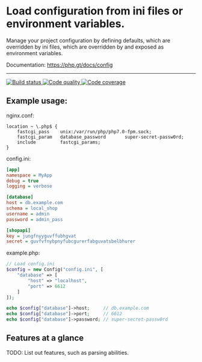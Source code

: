 # Load configuration from ini files or environment variables.

Manage your project configuration by defining defaults, which are overridden by ini files, which are overridden by and exposed as environment variables.

Documentation: https://php.gt/docs/config

***

<a href="https://circleci.com/gh/phpgt/config" target="_blank">
    <img src="https://img.shields.io/circleci/project/phpgt/config.svg?style=flat-square" alt="Build status" />
</a>
<a href="https://scrutinizer-ci.com/g/phpgt/config" target="_blank">
    <img src="https://img.shields.io/scrutinizer/g/phpgt/config.svg?style=flat-square" alt="Code quality" />
</a>
<a href="https://scrutinizer-ci.com/g/phpgt/config" target="_blank">
    <img src="https://img.shields.io/scrutinizer/coverage/g/phpgt/config.svg?style=flat-square" alt="Code coverage" />
</a>

## Example usage:

nginx.conf:

```
location ~ \.php$ {
	fastcgi_pass	unix:/var/run/php/php7.0-fpm.sock;
	fastcgi_param	database_password		super-secret-passw0rd;
	include			fastcgi_params;
}

```

config.ini:

```ini
[app]
namespace = MyApp
debug = true
logging = verbose

[database]
host = db.example.com
schema = local_shop
username = admin
password = admin_pass

[shopapi]
key = jungfnyyguvffubhgvat
secret = guvfvfnybpnyfubcgurerfabguvatsbelbhurer
```

example.php:

```php
// Load config.ini
$config = new Config("config.ini", [
	"database" => [
		"host" => "localhost",
		"port" => 6612
	]
]);

echo $config["database"]->host;		// db.example.com
echo $config["database"]->port;		// 6612
echo $config["database"]->password;	// super-secret-passw0rd
```

## Features at a glance

TODO: List out features, such as parsing abilities.
